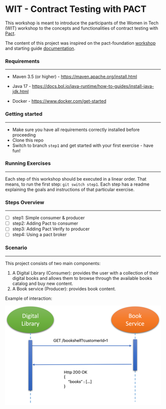 # WIT - Contract Testing with PACT
This workshop is meant to introduce the participants of the Women in Tech (WIT) workshop to the concepts and functionalities of contract testing with [Pact](https://docs.pact.io/).

The content of this project was inspired on the pact-foundation [workshop](https://github.com/pact-foundation/pact-workshop-jvm-spring) and starting guide [documentation](https://docs.pact.io/5-minute-getting-started-guide).

### Requirements
***

* Maven 3.5 (or higher) - https://maven.apache.org/install.html

* Java 17 - https://docs.bol.io/java-runtime/how-to-guides/install-java-jdk.html

* Docker - https://www.docker.com/get-started

### Getting started
***
- Make sure you have all requirements correctly installed before proceeding
- Clone this repo
- Switch to branch `step1` and get started with your first exercise - have fun!

### Running Exercises
***
Each step of this workshop should be executed in a linear order. That means, to run the first step: `git switch step1`.
Each step has a readme explaining the goals and instructions of that particular exercise.


### Steps Overview
***
- [ ] step1: Simple consumer & producer
- [ ] step2: Adding Pact to consumer
- [ ] step3: Adding Pact Verify to producer
- [ ] step4: Using a pact broker

### Scenario
***
This project consists of two main components:
1. A Digital Library (Consumer): provides the user with a collection of their digital books 
and allows them to browse through the available books catalog and buy new content.
2. A Book service (Producer): provides book content.

Example of interaction:

![Landscape overview](overview.png)